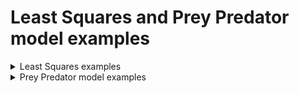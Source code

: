 # Least Squares and Prey Predator model examples

<details >
<summary>Least Squares examples</summary>

![First function](LeastSquares/1.png)  
![Second function](LeastSquares/2.png)  
![Third function](LeastSquares/3.png)  
![Fourth function](LeastSquares/4.png)
</details>

<details >
<summary>Prey Predator model examples</summary>

![First function](PreyPredator/1.png)
</details>





